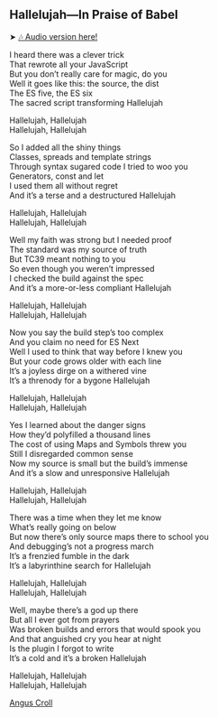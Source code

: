 ## Hallelujah—In Praise of Babel

➤ [🎶 Audio version here!](https://youtu.be/40abpedBKK8)

I heard there was a clever trick  
That rewrote all your JavaScript  
But you don’t really care for magic, do you  
Well it goes like this: the source, the dist  
The ES five, the ES six  
The sacred script transforming Hallelujah  

Hallelujah, Hallelujah  
Hallelujah, Hallelujah

So I added all the shiny things  
Classes, spreads and template strings  
Through syntax sugared code I tried to woo you  
Generators, const and let  
I used them all without regret  
And it’s a terse and a destructured Hallelujah  

Hallelujah, Hallelujah  
Hallelujah, Hallelujah

Well my faith was strong but I needed proof  
The standard was my source of truth  
But TC39 meant nothing to you  
So even though you weren’t impressed  
I checked the build against the spec  
And it’s a more-or-less compliant Hallelujah  


Hallelujah, Hallelujah  
Hallelujah, Hallelujah

Now you say the build step’s too complex  
And you claim no need for ES Next  
Well I used to think that way before I knew you  
But your code grows older with each line  
It’s a joyless dirge on a withered vine  
It’s a threnody for a bygone Hallelujah  


Hallelujah, Hallelujah  
Hallelujah, Hallelujah

Yes I learned about the danger signs  
How they’d polyfilled a thousand lines  
The cost of using Maps and Symbols threw you  
Still I disregarded common sense  
Now my source is small but the build’s immense  
And it’s a slow and unresponsive Hallelujah  


Hallelujah, Hallelujah  
Hallelujah, Hallelujah

There was a time when they let me know  
What’s really going on below  
But now there’s only source maps there to school you  
And debugging’s not a progress march  
It’s a frenzied fumble in the dark  
It’s a labyrinthine search for Hallelujah  


Hallelujah, Hallelujah  
Hallelujah, Hallelujah

Well, maybe there’s a god up there  
But all I ever got from prayers  
Was broken builds and errors that would spook you  
And that anguished cry you hear at night  
Is the plugin I forgot to write  
It’s a cold and it’s a broken Hallelujah  


Hallelujah, Hallelujah  
Hallelujah, Hallelujah

[Angus Croll](https://github.com/angus-c)  